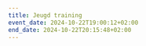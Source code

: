```yaml
---
title: Jeugd training
event_date: 2024-10-22T19:00:12+02:00
end_date: 2024-10-22T20:15:48+02:00
---
```

